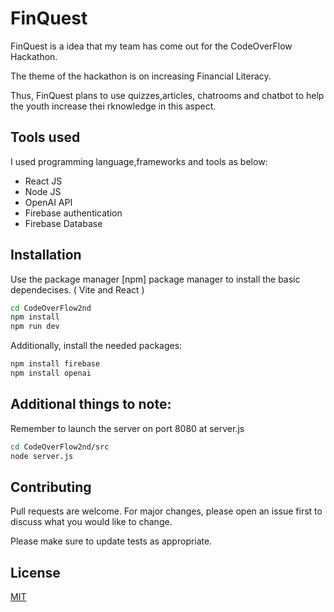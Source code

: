 # FinQuest

FinQuest is a idea that my team has come out for the CodeOverFlow Hackathon. 

The theme of the hackathon is on increasing Financial Literacy.

Thus, FinQuest plans to use quizzes,articles, chatrooms and chatbot to help the youth increase thei rknowledge in this aspect. 

## Tools used
I used programming language,frameworks and tools as below: 
- React JS
- Node JS
- OpenAI API
- Firebase authentication
- Firebase Database

## Installation

Use the package manager [npm] package manager to install the basic dependecises. ( Vite and React ) 
```bash
cd CodeOverFlow2nd
npm install
npm run dev
```

Additionally, install the needed packages:
```bash
npm install firebase
npm install openai
```
## Additional things to note:

Remember to launch the server on port 8080 at server.js
```bash
cd CodeOverFlow2nd/src
node server.js
```
## Contributing

Pull requests are welcome. For major changes, please open an issue first
to discuss what you would like to change.

Please make sure to update tests as appropriate.

## License

[MIT](https://choosealicense.com/licenses/mit/)
